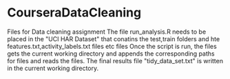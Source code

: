 # CourseraDataCleaning
Files for Data cleaning assignment
The file run_analysis.R needs to be placed in the "UCI HAR Dataset" that conatins the test,train folders and hte features.txt,activity_labels.txt files etc files
Once the script is run, the files gets the current working directory and appends the corresponding paths for files and reads the files. The final results file "tidy_data_set.txt" is written in the current working directory.

